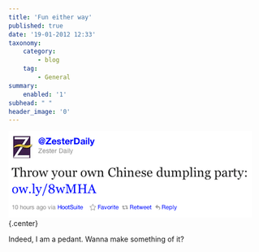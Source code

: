 ```yaml
---
title: 'Fun either way'
published: true
date: '19-01-2012 12:33'
taxonomy:
    category:
        - blog
    tag:
        - General
summary:
    enabled: '1'
subhead: " "
header_image: '0'
---
```


![](crashblossom.png){.center}

Indeed, I am a pedant. Wanna make something of it?
